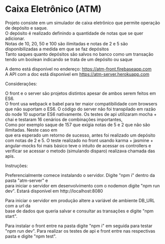 <h1>Caixa Eletrônico (ATM)</h1>

Projeto consiste em um simulador de caixa eletrônico que permite operação de depósito e saque.<br />
O depósito é realizado definindo a quantidade de notas que se quer adicionar.<br />
Notas de 10, 20, 50 e 100 são ilimitadas e notas de 2 e 5 são disponibilizadas a medida em que se faz depósitos<br />
Tanto saques quanto depósitos são salvos no banco como um transação tendo um boolean indicando se trata de um depósito ou saque<br />

A demo está disponível no endereço: https://atm-front.firebaseapp.com<br />
A API com a doc está disponível em https://atm-server.herokuapp.com

Considerações:

O front e o server são projetos distintos apesar de ambos serem feitos em ES6.<br />
O front usa webpack e babel para ter maior compatibilidade com browsers que não suportam o ES6.
O código do server não foi transpilado em razão do node 10 suportar ES6 nativamente.
Os testes de api utilizaram mocha + chai e testaram 16 cenários de combinações importantes,<br />
Como por exemplo saque de 157 que exigia notas de 5 e 2 que não são ilimitadas. Neste caso em<br />
que era esperado um retorno de sucesso, antes foi realizado um depósito com notas de 2 e 5.
O teste realizado no front usando karma + jasmine + angular-mocks foi mais básico teve o intuito de acessar
os controllers e verificar se acessar o metodo (simulando disparo) realizava chamada das apis. 

Instruções:

Preferencialmente comece instalando o servidor. Digite "npm i" dentro da pasta "atm-server" e<br />
para iniciar o servidor em desenvolvimento com o nodemon digite "npm run dev".
Estará disponível em http://localhost:8080

Para iniciar o servidor em produção altere a variável de ambiente DB_URL com a url da<br />
base de dados que queria salvar e consultar as transações e digite "npm start".
  
Para instalar o front entre na pasta digite "npm i" em seguida para testar "npm run dev".
Para realizar os testes de api e front entre nas respectivas pasta e digite "npm test".

